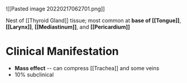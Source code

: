 ![[Pasted image 20220217062701.png]]

Nest of [[Thyroid Gland]] tissue; most common at **base of [[Tongue]]**, **[[Larynx]]**, **[[Mediastinum]]**, and **[[Pericardium]]**

# Clinical Manifestation
- **Mass effect** -- can compress [[Trachea]] and some veins
- 10% subclinical